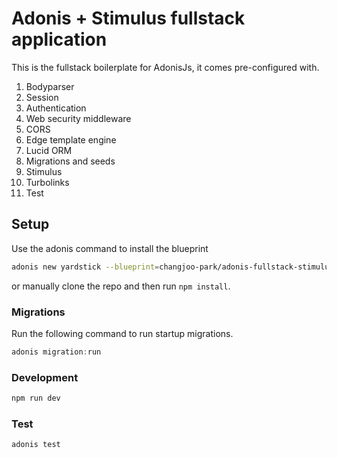 # Adonis + Stimulus fullstack application

This is the fullstack boilerplate for AdonisJs, it comes pre-configured with.

1. Bodyparser
2. Session
3. Authentication
4. Web security middleware
5. CORS
6. Edge template engine
7. Lucid ORM
8. Migrations and seeds
9. Stimulus
10. Turbolinks
11. Test

## Setup

Use the adonis command to install the blueprint

```bash
adonis new yardstick --blueprint=changjoo-park/adonis-fullstack-stimulus-app

```

or manually clone the repo and then run `npm install`.


### Migrations

Run the following command to run startup migrations.

```js
adonis migration:run
```

### Development

```bash
npm run dev
```

### Test

```bash
adonis test
```